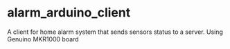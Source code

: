 # alarm_arduino_client
A client for home alarm system that sends sensors status to a server. Using Genuino MKR1000 board
